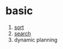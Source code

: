 # basic

1. [sort](https://github.com/mnichangxin/algorithms/tree/master/basis/sort)
2. [search](https://github.com/mnichangxin/algorithms/tree/master/basis/search)
3. dynamic planning